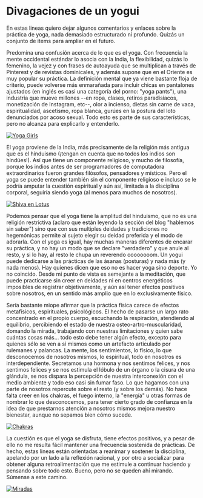 # Divagaciones de un yogui


En estas lineas quiero dejar algunos comentarios y enlaces sobre la práctica de
yoga, nada demasiado estructurado ni profundo. Quizás un conjunto de items para
ampliar en el futuro.

Predomina una confusión acerca de lo que es el yoga. Con frecuencia la
mente occidental estándar lo asocia con la India, la flexibilidad,
quizás lo femenino, la vejez y con frases de autoayuda que se
multiplican a través de Pinterest y de revistas dominicales, y además
supone que en el Oriente es muy popular su práctica. La definición
mental que ya viene bastante floja de criterio, puede volverse más
enmarañada para incluir chicas en pantalones ajustados (en inglés es
casi una categoría del porno: \"yoga pants\"), una industria que mueve
millones \--en ropa, clases, retiros paradisíacos, monetización de
Instagram, etc\--, olor a incienso, dietas sin carne de vaca,
espiritualidad, ascetismo, ropa blanca, gurúes en la postura del loto
denunciados por acoso sexual. Todo esto es parte de sus características,
pero no alcanza para explicarlo y entenderlo.

[![Yoga Girls](https://i.pinimg.com/originals/a1/4d/e3/a14de32d405192c3088c0ed9d3f65513.jpg)](https://i.pinimg.com/originals/a1/4d/e3/a14de32d405192c3088c0ed9d3f65513.jpg)

El yoga proviene de la India, más precisamente de la religión más
antigua que es el hinduismo (¡tengan en cuenta que no todos los indios
son hindúes!). Así que tiene un componente religioso, y mucho de
filosofía, porque los indios antes de ser programadores de computadora
extraordinarios fueron grandes filósofos, pensadores y místicos. Pero el
yoga se puede entender también sin el componente religioso e incluso se
le podría amputar la cuestión espiritual y aún así, limitada a la
disciplina corporal, seguiría siendo yoga (al menos para muchos de
nosotros).

[![Shiva en Lotus](https://upload.wikimedia.org/wikipedia/commons/a/a9/Shiva_Bangalore.jpg)](https://upload.wikimedia.org/wikipedia/commons/a/a9/Shiva_Bangalore.jpg)

Podemos pensar que el yoga tiene la amplitud del hinduismo, que no es
una religión restrictiva (aclaro que están leyendo la sección del blog
\"hablemos sin saber\") sino que con sus multiples deidades y
tradiciones no hegemónicas permite al sujeto elegir su deidad preferida
y el modo de adorarla. Con el yoga es igual, hay muchas maneras
diferentes de encarar su práctica, y no hay un modo que se declare
\"verdadero\" y que anule al resto, y si lo hay, al resto le chupa un
reverendo oooooooom. Un yogui puede dedicarse a las prácticas de las
ásanas (posturas) y nada más (y nada menos). Hay quienes dicen que eso
no es hacer yoga sino deporte. Yo no coincido. Desde mi punto de vista
es semejante a la meditación, que puede practicarse sin creer en
deidades ni en centros energéticos imposibles de registrar
objetivamente, y aún así tener efectos positivos sobre nosotros, en un
sentido más amplio que en lo exclusivamente físico.

Sería bastante miope afirmar que la práctica física carece de efectos
metafísicos, espirituales, psicológicos. El hecho de pasarse un largo
rato concentrado en el propio cuerpo, escuchando la respiración,
atendiendo al equilibrio, percibiendo el estado de nuestra
osteo-artro-muscularidad, domando la mirada, trabajando con nuestras
limitaciones y quien sabe cuántas cosas más\... todo esto debe tener
algún efecto, excepto para quienes sólo se ven a sí mismos como un
artefacto articulado por rulemanes y palancas. La mente, los
sentimientos, lo físico, lo que desconocemos de nosotros mismos, lo
espiritual, todo en nosotros es interdependiente. Secretamos una hormona
y nos sentimos felices, y nos sentimos felices y se nos estimula el
lóbulo de un órgano o la cisura de una glándula, se nos dispara la
percepción de nuestra interconexión con el medio ambiente y todo eso
casi sin fumar faso. Lo que hagamos con una parte de nosotros repercute
sobre el resto (y sobre los demás). No hace falta creer en los chakras,
el fuego interno, la \"energía\" u otras formas de nombrar lo que
desconocemos, para tener cierto grado de confianza en la idea de que
prestarnos atención a nosotros mismos mejora nuestro bienestar, aunque
no sepamos bien cómo sucede.

[![Chakras](https://upload.wikimedia.org/wikipedia/commons/f/fb/Sapta_Chakra%2C_1899.jpg)](https://upload.wikimedia.org/wikipedia/commons/f/fb/Sapta_Chakra%2C_1899.jpg)

La cuestión es que el yoga se disfruta, tiene efectos positivos, y a
pesar de ello no me resulta fácil mantener una frecuencia sostenida de
prácticas. De hecho, estas lineas están orientadas a reanimar y sostener
la disciplina, apelando por un lado a la reflexión racional, y por otro
a socializar para obtener alguna retroalimentación que me estimule a
continuar haciendo y pensando sobre todo esto. Bueno, pero no se queden
ahí mirando. Súmense a este camino.

[![Miradas](https://c2.staticflickr.com/8/7920/46490779364_ca1dbe743e_c.jpg)](https://c2.staticflickr.com/8/7920/46490779364_7c39766426_k.jpg)

